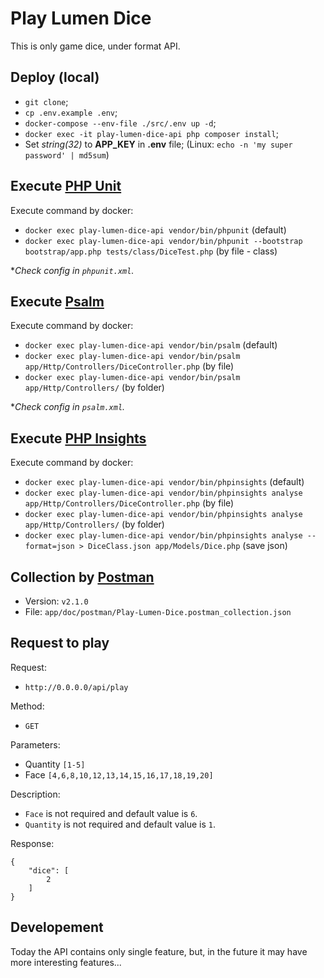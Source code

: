 # Play Lumen Dice

This is only game dice, under format API.

## Deploy (local)

- `git clone`;
- `cp .env.example .env`;
- `docker-compose --env-file ./src/.env up -d`;
- `docker exec -it play-lumen-dice-api php composer install`;
- Set *string(32)* to **APP_KEY** in **.env** file; (Linux: `echo -n 'my super password' | md5sum`)

## Execute [PHP Unit](https://phpunit.de/)

Execute command by docker:

- `docker exec play-lumen-dice-api vendor/bin/phpunit` (default)
- `docker exec play-lumen-dice-api vendor/bin/phpunit --bootstrap bootstrap/app.php tests/class/DiceTest.php` (by file - class)

*_Check config in `phpunit.xml`._

## Execute [Psalm](https://psalm.dev/)

Execute command by docker:

- `docker exec play-lumen-dice-api vendor/bin/psalm` (default)
- `docker exec play-lumen-dice-api vendor/bin/psalm app/Http/Controllers/DiceController.php` (by file)
- `docker exec play-lumen-dice-api vendor/bin/psalm app/Http/Controllers/` (by folder)

*_Check config in `psalm.xml`._

## Execute [PHP Insights](https://phpinsights.com/)

Execute command by docker:

- `docker exec play-lumen-dice-api vendor/bin/phpinsights` (default)
- `docker exec play-lumen-dice-api vendor/bin/phpinsights analyse app/Http/Controllers/DiceController.php` (by file)
- `docker exec play-lumen-dice-api vendor/bin/phpinsights analyse app/Http/Controllers/` (by folder)
- `docker exec play-lumen-dice-api vendor/bin/phpinsights analyse --format=json > DiceClass.json app/Models/Dice.php` (save json)

## Collection by [Postman](https://www.postman.com/)
- Version: `v2.1.0`
- File: `app/doc/postman/Play-Lumen-Dice.postman_collection.json`

## Request to play

Request:

- `http://0.0.0.0/api/play`

Method:
- `GET`

Parameters:
- Quantity `[1-5]`
- Face `[4,6,8,10,12,13,14,15,16,17,18,19,20]`

Description:

- `Face` is not required and default value is `6`.
- `Quantity` is not required and default value is `1`.

Response:
```
{
    "dice": [
        2
    ]
}
```

## Developement
Today the API contains only single feature, but,
in the future it may have more interesting features...
